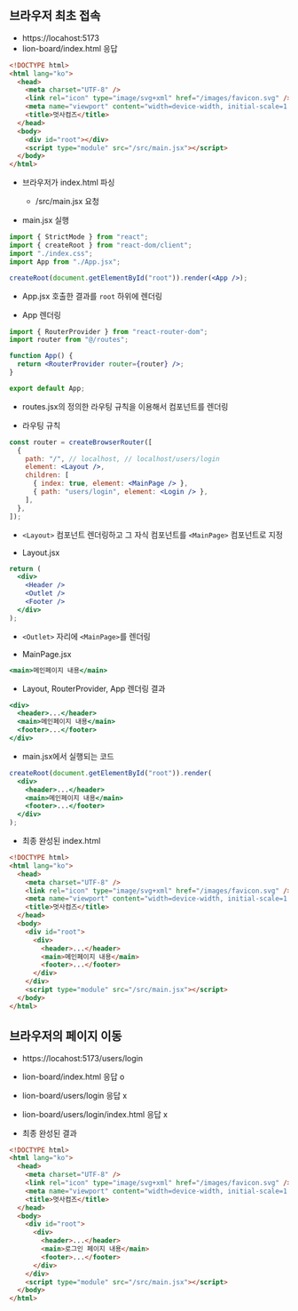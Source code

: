 ## 브라우저 최초 접속

- https://locahost:5173
- lion-board/index.html 응답

```html
<!DOCTYPE html>
<html lang="ko">
  <head>
    <meta charset="UTF-8" />
    <link rel="icon" type="image/svg+xml" href="/images/favicon.svg" />
    <meta name="viewport" content="width=device-width, initial-scale=1.0" />
    <title>멋사컴즈</title>
  </head>
  <body>
    <div id="root"></div>
    <script type="module" src="/src/main.jsx"></script>
  </body>
</html>
```

- 브라우저가 index.html 파싱

  - /src/main.jsx 요청

- main.jsx 실행

```jsx
import { StrictMode } from "react";
import { createRoot } from "react-dom/client";
import "./index.css";
import App from "./App.jsx";

createRoot(document.getElementById("root")).render(<App />);
```

- App.jsx 호출한 결과를 `root` 하위에 렌더링

* App 렌더링

```jsx
import { RouterProvider } from "react-router-dom";
import router from "@/routes";

function App() {
  return <RouterProvider router={router} />;
}

export default App;
```

- routes.jsx의 정의한 라우팅 규칙을 이용해서 컴포넌트를 렌더링

* 라우팅 규칙

```jsx
const router = createBrowserRouter([
  {
    path: "/", // localhost, // localhost/users/login
    element: <Layout />,
    children: [
      { index: true, element: <MainPage /> },
      { path: "users/login", element: <Login /> },
    ],
  },
]);
```

- `<Layout>` 컴포넌트 렌더링하고 그 자식 컴포넌트를 `<MainPage>` 컴포넌트로 지정

- Layout.jsx

```jsx
return (
  <div>
    <Header />
    <Outlet />
    <Footer />
  </div>
);
```

- `<Outlet>` 자리에 `<MainPage>`를 렌더링

* MainPage.jsx

```jsx
<main>메인페이지 내용</main>
```

- Layout, RouterProvider, App 렌더링 결과

```jsx
<div>
  <header>...</header>
  <main>메인페이지 내용</main>
  <footer>...</footer>
</div>
```

- main.jsx에서 실행되는 코드

```jsx
createRoot(document.getElementById("root")).render(
  <div>
    <header>...</header>
    <main>메인페이지 내용</main>
    <footer>...</footer>
  </div>
);
```

- 최종 완성된 index.html

```html
<!DOCTYPE html>
<html lang="ko">
  <head>
    <meta charset="UTF-8" />
    <link rel="icon" type="image/svg+xml" href="/images/favicon.svg" />
    <meta name="viewport" content="width=device-width, initial-scale=1.0" />
    <title>멋사컴즈</title>
  </head>
  <body>
    <div id="root">
      <div>
        <header>...</header>
        <main>메인페이지 내용</main>
        <footer>...</footer>
      </div>
    </div>
    <script type="module" src="/src/main.jsx"></script>
  </body>
</html>
```

## 브라우저의 페이지 이동

- https://locahost:5173/users/login
- lion-board/index.html 응답 o
- lion-board/users/login 응답 x
- lion-board/users/login/index.html 응답 x

- 최종 완성된 결과

```html
<!DOCTYPE html>
<html lang="ko">
  <head>
    <meta charset="UTF-8" />
    <link rel="icon" type="image/svg+xml" href="/images/favicon.svg" />
    <meta name="viewport" content="width=device-width, initial-scale=1.0" />
    <title>멋사컴즈</title>
  </head>
  <body>
    <div id="root">
      <div>
        <header>...</header>
        <main>로그인 페이지 내용</main>
        <footer>...</footer>
      </div>
    </div>
    <script type="module" src="/src/main.jsx"></script>
  </body>
</html>
```
